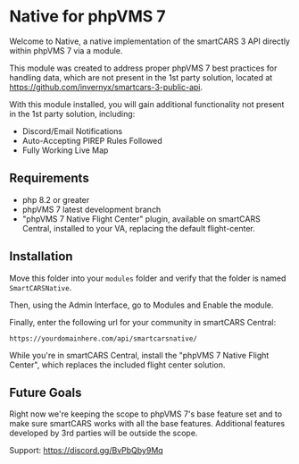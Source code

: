 # Native for phpVMS 7

Welcome to Native, a native implementation of the smartCARS 3 API directly within phpVMS 7 via a module.

This module was created to address proper phpVMS 7 best practices for handling data, which are not present in the 1st
party solution, located at https://github.com/invernyx/smartcars-3-public-api.

With this module installed, you will gain additional functionality not present in the 1st party solution, including:

* Discord/Email Notifications
* Auto-Accepting PIREP Rules Followed
* Fully Working Live Map

## Requirements

* php 8.2 or greater
* phpVMS 7 latest development branch
* "phpVMS 7 Native Flight Center" plugin, available on smartCARS Central, installed to your VA, replacing the default flight-center.

## Installation
Move this folder into your `modules` folder and verify that the folder is named `SmartCARSNative`.

Then, using the Admin Interface, go to Modules and Enable the module.

Finally, enter the following url for your community in smartCARS Central:
```text
https://yourdomainhere.com/api/smartcarsnative/
```

While you're in smartCARS Central, install the "phpVMS 7 Native Flight Center", which replaces the included flight center solution.
## Future Goals
Right now we're keeping the scope to phpVMS 7's base feature set and to make sure smartCARS works with all the base features. Additional
features developed by 3rd parties will be outside the scope.

Support: https://discord.gg/BvPbQby9Mq
